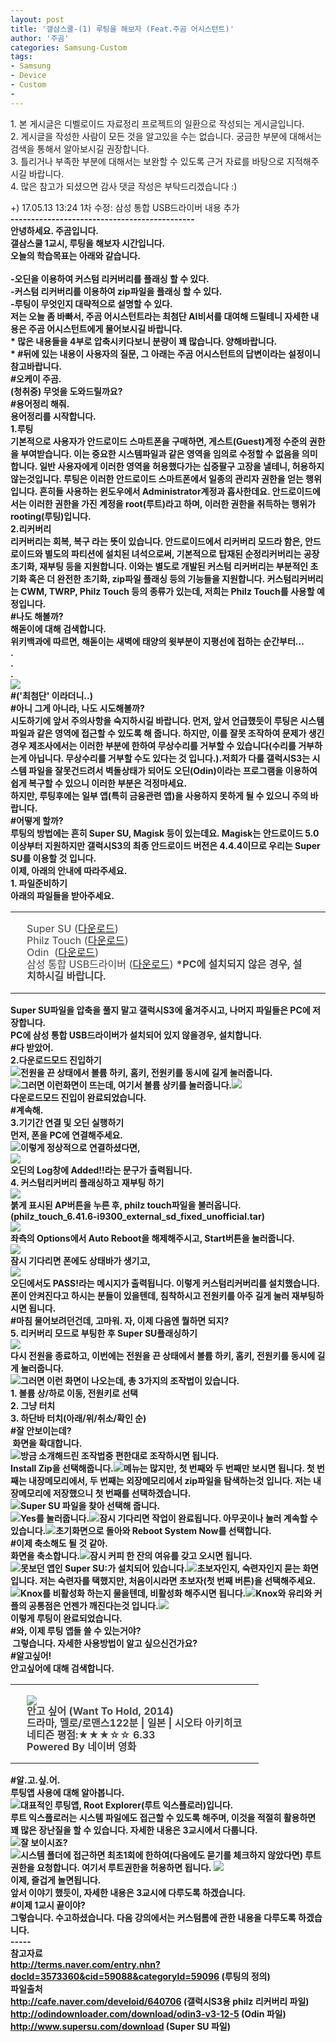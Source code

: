 ```yaml
---
layout: post
title: '갤삼스쿨-(1) 루팅을 해보자 (Feat.주곰 어시스턴트)'
author: '주곰'
categories: Samsung-Custom
tags:
- Samsung
- Device
- Custom
-
---
```



<script> location.href='https://cafe.naver.com/develoid/712647' ; </script>

<div><p></p><div><div><div><span>1. 본 게시글은 디벨로이드 자료정리 프로젝트의 일환으로 작성되는 게시글입니다.</span></div><span><div><span>2. 게시글을 작성한 사람이 모든 것을 알고있을 수는 없습니다. 궁금한 부분에 대해서는 검색을 통해서 알아보시길 권장합니다.</span></div></span><span><div><span>3. 틀리거나 부족한 부분에 대해서는 보완할 수 있도록 근거 자료를 바탕으로 지적해주시길 바랍니다.</span></div></span><span><div><span>4. 많은 참고가 되셨으면 감사 댓글 작성은 부탁드리겠습니다 :)</span></div></span></div></div><p></p><div><span>+) 17.05.13 13:24 1차 수정:&nbsp;</span><span>삼성 통합 USB드라이버 내용 추가</span></div><div><span><b></span></div><div><span>---------------------------------------------</span></div><div><span><b></span></div><div><span>안녕하세요. 주곰입니다.</span></div><div><div><span>갤삼스쿨 1교시, 루팅을 해보자 시간입니다.</span></div><div><span>오늘의 학습목표는 아래와 같습니다.</span></div><div><span>&nbsp;</span></div><div><span>-오딘을 이용하여 커스텀 리커버리를 플래싱 할 수 있다.</span></div><div><span>-커스텀 리커버리를 이용하여 zip파일을 플래싱 할 수 있다.</span></div><div><span>-루팅이 무엇인지 대략적으로 설명할 수 있다.</span></div><div><span><b></span></div><div><span>저는 오늘 좀 바빠서, 주곰 어시스턴트라는 최첨단 AI비서를 대여해 드릴테니 자세한 내용은 주곰 어시스턴트에게 물어보시길 바랍니다.</span></div><div><span><b></span></div><div><span><b><span>* 많은 내용들을 4부로 압축시키다보니 분량이 꽤 많습니다. 양해바랍니다.</span></b></span></div><div><span><b><span>* #뒤에 있는 내용이 사용자의 질문, 그 아래는 주곰 어시스턴트의 답변이라는 설정이니 참고바랍니다.</span></b></span></div><div><span><b></span></div><div><span><b><span>#오케이 주곰.</span></b></span></div><div><span>(청취중) 무엇을 도와드릴까요?</span></div><div><span><b><b></b></span></div><div><div><span><b><span>#용어정리 해줘.</span></b></span></div><div><span>용어정리를 시작합니다.</span></div><div><b></div><div><b><span>1.루팅</span></b></div></div><div><span>기본적으로 사용자가 안드로이드 스마트폰을 구매하면, 게스트(Guest)계정 수준의 권한을 부여받습니다. 이는 중요한 시스템파일과 같은 영역을 임의로 수정할 수 없음을 의미합니다. 일반 사용자에게 이러한 영역을 허용했다가는 십중팔구 고장을 낼테니, 허용하지 않는것입니다. 루팅은 이러한 안드로이드 스마트폰에서 일종의 관리자 권한을 얻는 행위입니다. 흔히들 사용하는 윈도우에서 Administrator계정과 흡사한데요. 안드로이드에서는 이러한 권한을 가진 계정을 root(루트)라고 하며, 이러한 권한을 취득하는 행위가 rooting(루팅)입니다.</span></div><div><b></div><div><span><b><span>2.리커버리</span></b></span></div><div><span>리커버리는 회복, 복구 라는 뜻이 있습니다. 안드로이드에서 리커버리 모드라 함은, 안드로이드와 별도의 파티션에 설치된 녀석으로써, 기본적으로 탑재된 순정리커버리는 공장초기화, 재부팅 등을 지원합니다. 이와는 별도로 개발된 커스텀 리커버리는 부분적인 초기화 혹은 더 완전한 초기화, zip파일 플래싱 등의 기능들을 지원합니다.&nbsp;</span><span>커스텀리커버리는 CWM, TWRP, Philz Touch 등의 종류가 있는데, 저희는 Philz Touch를 사용할 예정입니다.</span></div><div><span><b></span></div><div><span><b><span>#나도 해볼까?</span></b></span></div><div><span>해돋이에 대해 검색합니다.</span></div><div><span>위키백과에 따르면, 해돋이는&nbsp;새벽에 태양의 윗부분이 지평선에 접하는 순간부터...</span></div><div><b></div><div><span>.</span></div><div><b></div><div><span>.</span></div><div><b></div><div><span>.</span></div><div><img src="https://cafeptthumb-phinf.pstatic.net/MjAxNzA1MTJfMjMx/MDAxNDk0NTk3MjAzNzM2.PpOKH06JPmrHZ1XhT68XdfrDjL7sd4Mv9aUU0hyhGnUg.-b34rL8IjGZ4_wQh-wBF66zhg2qeXSmyOcCokRsWJfEg.JPEG.5755084/1de1b73ac3f3e7db01fa5a2788670836.jpg?type=w740"><b></div><div><b><span>#('최첨단' 이라더니..)</span></b></div><div><b><span>#아니 그게 아니라, 나도 시도해볼까?</span></b></div><div><span>시도하기에 앞서 주의사항을 숙지하시길 바랍니다. 먼저, 앞서 언급했듯이 루팅은 시스템파일과 같은 영역에 접근할 수 있도록 해 줍니다. 하지만, 이를 잘못 조작하여 문제가 생긴 경우 제조사에서는 이러한 부분에 한하여 무상수리를 거부할 수 있습니다(수리를 거부하는게 아닙니다. 무상수리를 거부할 수도 있다는 것 입니다.).저희가 다룰 갤럭시S3는 시스템 파일을 잘못건드려서 벽돌상태가 되어도 오딘(Odin)이라는 프로그램을 이용하여 쉽게 복구할 수 있으니 이러한 부분은 걱정마세요.</span></div><div><span>하지만, 루팅후에는 일부 앱(특히 금융관련 앱)을 사용하지 못하게 될 수 있으니 주의 바랍니다.</span></div><div><b></div><div><span><b><span>#어떻게 할까?</span></b></span></div><div><span>루팅의 방법에는 흔히 Super SU, Magisk 등이 있는데요. Magisk는 안드로이드 5.0 이상부터 지원하지만 갤럭시S3의 최종 안드로이드 버전은 4.4.4이므로 우리는 Super SU를 이용할 것 입니다.</span></div><div><b></div><div><span>이제, 아래의 안내에 따라주세요.</span></div><div><b></div><div><span><b><span>1. 파일준비하기</span></b></span></div><div><span><b></span></div><div><span>아래의 파일들을 받아주세요.</span></div><b><table cellspacing="0" cellpadding="0" width="100%"><tbody><tr><td style="background:url('http://cafeimgs.naver.net/editor/bg_quote03.png') transparent;_filter: progid:DXImageTransform.Microsoft.AlphaImageLoader(src='http://cafeimgs.naver.net/editor/bg_quote03.png',sizingMethod='scale');_background:none" width="1" height="1"></td><td style="background:url('http://cafeimgs.naver.net/editor/bg_quote03.png') transparent;_filter: progid:DXImageTransform.Microsoft.AlphaImageLoader(src='http://cafeimgs.naver.net/editor/bg_quote03.png',sizingMethod='scale');_background:none" height="1"></td><td style="background:url('http://cafeimgs.naver.net/editor/bg_quote03.png') transparent;_filter: progid:DXImageTransform.Microsoft.AlphaImageLoader(src='http://cafeimgs.naver.net/editor/bg_quote03.png',sizingMethod='scale');_background:none" width="1" height="1"></td></tr><tr><td style="background:url('http://cafeimgs.naver.net/editor/bg_quote03.png') transparent;_filter: progid:DXImageTransform.Microsoft.AlphaImageLoader(src='http://cafeimgs.naver.net/editor/bg_quote03.png',sizingMethod='scale');_background:none" width="1"></td><td style="padding:11px 10px 10px 9px; background:url('http://cafeimgs.naver.net/editor/bg_quote_body_01.png') transparent;_filter: progid:DXImageTransform.Microsoft.AlphaImageLoader(src='http://cafeimgs.naver.net/editor/bg_quote_body_01.png',sizingMethod='scale'); color:#444444; line-height:1.2;_background:none"><!--quote_txt--><div><span>Super SU (<a href="https://drive.google.com/open?id=0BwC_ZR5iVkVfZ1pQYzNjdkxYQ1U"><span>다운로드</span></a>)</span></div><div><span>Philz Touch&nbsp;</span><span>(</span><a href="https://drive.google.com/open?id=0BwC_ZR5iVkVfT1p1ZVVPdHhrYWc"><span>다운로드</span></a><span>)</span></div><div><span>Odin &nbsp;(</span><span><a href="https://drive.google.com/open?id=0BwC_ZR5iVkVfVFZzYlRsU0tVQVk"><span>다운로드</span></a>)</span></div><div><span>삼성 통합 USB드라이버 (<a href="http://local.sec.samsung.com/comLocal/support/down/kies_main.do?kind=usb">다운로드</a>) <b>*PC에 설치되지 않은 경우, 설치하시길 바랍니다.</b></span></div><!--/quote_txt--></td><td style="background:url('http://cafeimgs.naver.net/editor/bg_quote03.png') transparent;_filter: progid:DXImageTransform.Microsoft.AlphaImageLoader(src='http://cafeimgs.naver.net/editor/bg_quote03.png',sizingMethod='scale');_background:none" width="1"></td></tr><tr><td style="background:url('http://cafeimgs.naver.net/editor/bg_quote03.png') transparent;_filter: progid:DXImageTransform.Microsoft.AlphaImageLoader(src='http://cafeimgs.naver.net/editor/bg_quote03.png',sizingMethod='scale');_background:none" width="1" height="1"></td><td style="background:url('http://cafeimgs.naver.net/editor/bg_quote03.png') transparent;_filter: progid:DXImageTransform.Microsoft.AlphaImageLoader(src='http://cafeimgs.naver.net/editor/bg_quote03.png',sizingMethod='scale');_background:none" height="1"></td><td style="background:url('http://cafeimgs.naver.net/editor/bg_quote03.png') transparent;_filter: progid:DXImageTransform.Microsoft.AlphaImageLoader(src='http://cafeimgs.naver.net/editor/bg_quote03.png',sizingMethod='scale');_background:none" width="1" height="1"></td></tr></tbody></table></blockquote><div><b></div><div><span>Super SU파일을 압축을 풀지 말고 갤럭시S3에 옮겨주시고, 나머지 파일들은 PC에 저장합니다.</span></div><div><span>PC에 삼성 통합 USB드라이버가 설치되어 있지 않을경우, 설치합니다.</span></div><div><span><b></span></div><div><b><span>#다 받았어.</span></b></div><div><b><span><b></span></b></div><div><span><b><span>2.다운로드모드 진입하기</span></b></span></div><div><img src="https://cafeptthumb-phinf.pstatic.net/MjAxNzA1MTJfNjEg/MDAxNDk0NTkyNTEzOTM2.GLPFu-S-xAb7SXKUhBPz8MfiYfB7xu57cdnZvWGEHX4g.ZBesXaFsUzgcXh3G7BSgAK5Ss7rfBAiWKqTngcEo5UIg.JPEG.5755084/KakaoTalk_20170512_205433052.jpg?type=w740"><b><span>전원을 끈 상태에서 볼륨 하키, 홈키, 전원키를 동시에 길게 눌러줍니다.</span></div><div><b><img src="https://cafeptthumb-phinf.pstatic.net/MjAxNzA1MTJfMTkg/MDAxNDk0NTkyNTE0MzI4.ROFKxFgawoPr1rIRHSSMC6keLdwAnoGvO0uTOFOPsyEg.K8c01XCVvKmxpr3v_cQ2J6J0TBKCDsJMtKVSys8ltn4g.JPEG.5755084/KakaoTalk_20170512_205446911.jpg?type=w740"><b><span>그러면 이런화면이 뜨는데, 여기서 볼륨 상키를 눌러줍니다.</span><b><b><img src="https://cafeptthumb-phinf.pstatic.net/MjAxNzA1MTJfNTEg/MDAxNDk0NTkyNTE0NTEw.79sZ_rGzQclGmJS3aoQmfbnY-Mv5z6R3_YkmcWkFv40g.8YAb-7PzNbhi4Wl5mF3QY9he7K-kEEPoE6LFFKvQgHAg.JPEG.5755084/KakaoTalk_20170512_205442973.jpg?type=w740"><b></div><div><span>다운로드모드 진입이 완료되었습니다.</span></div><div><span><b></span></div><div><b><span>#계속해.</span></b></div><div><b><span><b></span></b></div><div><span><b><span>3.기기간 연결 및 오딘 실행하기</span></b></span></div><div><span><b></span></div><div><span>먼저, 폰을 PC에 연결해주세요.</span></div><div><b></div><div><img src="https://cafeptthumb-phinf.pstatic.net/MjAxNzA1MTJfMjIz/MDAxNDk0NTk1NjY1MjYw.8pkjYwYzlVDzvLmdiH1CV-xxrpbk46ulB4I8XaUOfgIg.dcY7Mh2Y-u33w0Ft4NM71NC7JaqXWUVinyM7-DyOQrgg.JPEG.5755084/KakaoTalk_20170512_222617312.jpg?type=w740"><b><span>이렇게 정상적으로 연결하셨다면,</span></div><div><b><img src="https://cafeptthumb-phinf.pstatic.net/MjAxNzA1MTJfMjY4/MDAxNDk0NTk1NjY1NTI5.VdUdv0ZLEDCCso2en_BeQXjS_-MGdNKJfxGy6GP0mDcg.tJfID0V0126ZVbUAIpIxDVEqOAYJi8N-MxrIeiPGx2Ig.JPEG.5755084/%EC%98%A4%EB%94%981.jpg?type=w740"><b></div><div><span>오딘의 Log창에 Added!!라는 문구가 출력됩니다.</span></div><div><b></div><div><span><b><span>4. 커스텀리커버리 플래싱하고 재부팅 하기</span></b></span></div><div><img src="https://cafeptthumb-phinf.pstatic.net/MjAxNzA1MTJfNjkg/MDAxNDk0NTk1ODU2NDc5.b6hPAYokS57d8Wq7iTaxO3o9x24-ENg2ggIu3WC1iVAg.3vwMOyy5vp_uCm8MP8H108PoCHyUsNFzChaskD_wqmog.JPEG.5755084/%EC%98%A4%EB%94%982.jpg?type=w740"><b></div><div><span>붉게 표시된 AP버튼을 누른 후, philz touch파일을 불러옵니다. (philz_touch_6.41.6-i9300_external_sd_fixed_unofficial.tar)</span></div><div><b></div><div><img src="https://cafeptthumb-phinf.pstatic.net/MjAxNzA1MTJfMjEx/MDAxNDk0NTk2MjI0Njkz.BSOxVJM5EiUoRc92eic0fquGgyhpMPPDV1TrSYDkpU4g.7exo36oidtOXbn06Q8Oc3teol99etO3VEq4_m0eT7PAg.JPEG.5755084/%EC%98%A4%EB%94%983.jpg?type=w740"><b></div><div><span>좌측의 Options에서 Auto Reboot을 해제해주시고, Start버튼을 눌러줍니다.</span></div><div><b></div><div><img src="https://cafeptthumb-phinf.pstatic.net/MjAxNzA1MTJfMTcz/MDAxNDk0NTk2NTE0Mjgx.65nP4_zAZO_7ATXRb6SlFA6or-kWWoY0S_OYBtAQGPAg.4pI_bUQVQghtjhQSK8o-IGVZm195ZPTC3IPSNRmFCnwg.JPEG.5755084/KakaoTalk_20170512_223944666.jpg?type=w740"><b></div><div><span>잠시 기다리면 폰에도 상태바가 생기고,&nbsp;</span></div><div><b></div><div><img src="https://cafeptthumb-phinf.pstatic.net/MjAxNzA1MTJfMTE1/MDAxNDk0NTk2NjQyNTIx.jU69U36mWIx4iXGMzC6GSSCis_f-aLqxk9U-YK7VyXog.w62BEpC14TA-WwXhpftxipZTqnQyexOFUd4pkGxPKyYg.JPEG.5755084/%EC%98%A4%EB%94%984.jpg?type=w740"><b></div><div><span>오딘에서도 PASS!라는 메시지가 출력됩니다. 이렇게 커스텀리커버리를 설치했습니다.</span></div><div><span>폰이 안켜진다고 하시는 분들이 있을텐데, 침착하시고 전원키를 <b><span>아주 길게 눌러 재부팅</span></b>하시면 됩니다.</span></div><div><span><b></span></div><div><b><span>#마침 물어보려던건데, 고마워. 자, 이제 다음엔 뭘하면 되지?</span></b></div><div><b><span><b></span></b></div><div><b><span>5. 리커버리 모드로 부팅한 후 Super SU플래싱하기</span></b></div><div><img src="https://cafeptthumb-phinf.pstatic.net/MjAxNzA1MTJfMTY1/MDAxNDk0NTk4NTc3Njc5.zos2DWIWXuTiVsO3osm9NiqQUYVnwsboLWl21p4KkRsg.LArnwtJOHYfdFib04PaHNiwUyOymZizc2npOxIch8EMg.JPEG.5755084/%EB%A6%AC%EC%BB%A4%EB%B2%84%EB%A6%AC.jpg?type=w740"><b></div><div><span>다시 전원을 종료하고, 이번에는&nbsp;</span><span>전원을 끈 상태에서 볼륨 하키, 홈키, 전원키를 동시에 길게 눌러줍니다.</span></div><div><span><b></span></div><div><span><img src="https://cafeptthumb-phinf.pstatic.net/MjAxNzA1MTJfMjAx/MDAxNDk0NTk5MjYxMzU0.W6z_IYgd0fmKluezLm3AaFr69MkaCOwa7zGOmsAY3aIg.kcpAtek1v9SKNbkQWsnweOVIKpwbZd_eZm7OhFOBobYg.JPEG.5755084/KakaoTalk_Moim_4yg3L3xToxmmFPKeBtPuGufzioL9GF.jpg?type=w740"><b>그러면 이런 화면이 나오는데, 총 3가지의 조작법이 있습니다.</span></div><div><span>1. 볼륨 상/하로 이동, 전원키로 선택</span></div><div><span>2. 그냥 터치</span></div><div><span>3. 하단바 터치(아래/위/취소/확인 순)</span></div><div><span><b></span></div><div><b><span>#잘 안보이는데?</span></b></div><div><span>&nbsp;화면을 확대합니다.</span></div><div><img src="https://cafeptthumb-phinf.pstatic.net/MjAxNzA1MTJfMTc0/MDAxNDk0NjAwMjM1NTAw.6QSlKAYIEuUTYS-KsYxCowEpVqCUIH-CSrWf-X1DeyYg.ln7P8pg3pXgGjpEhCZtCbgf1n9cA-5raQq_Kg3_5i9og.JPEG.5755084/KakaoTalk_Moim_4yg3L3xToxmmGiR9pVzjVA0HJa2j50.jpg?type=w740"><b><span>방금 소개해드린 조작법중 편한대로 조작하시면 됩니다.</span></div><div><span>Install Zip을 선택해줍니다.</span><b><img src="https://cafeptthumb-phinf.pstatic.net/MjAxNzA1MTJfMTY0/MDAxNDk0NjAwMjM1ODE0.1PAAhUo7MDrh9i4ApSVvH-MWfcNxu9Ipm_jik8Q8-Sog.Ji2OgEyeB4XJDxKLkOYuW4YXPnE09HkUnGbs8-URq3Qg.JPEG.5755084/KakaoTalk_Moim_4yg3L3xToxmmGiR9pVzjVA0HJa3GkG.jpg?type=w740"><span>메뉴는 많지만,&nbsp;</span><span>첫 번째와 두 번째만 보시면 됩니다. 첫 번째는 내장메모리에서, 두 번째는 외장메모리에서 zip파일을 탐색하는것 입니다. 저는 내장메모리에 저장했으니 첫 번째를 선택하겠습니다.</span></div><div><b></div><div><img src="https://cafeptthumb-phinf.pstatic.net/MjAxNzA1MTJfMTU3/MDAxNDk0NjAwMjM2NjM3.YmQIECmFOGCRQ3Dy8I7xVszUyUQW59q7c4ZNCch7oiAg.Z8dXMsK4D_QDhLA8iS6mpMi8I-V_1W5CfIGtfmsBTPQg.JPEG.5755084/KakaoTalk_Moim_4yg3L3xToxmmGiR9pVzjVA0HJa5BGa.jpg?type=w740"><b><span>Super SU 파일을 찾아 선택해 줍니다.</span></div><div><b><img src="https://cafeptthumb-phinf.pstatic.net/MjAxNzA1MTJfMTkg/MDAxNDk0NjAwMjM2ODM1.-8e3F9SJrAROakWNbCO7ixNoq9W3Xt1kFGPJw9imOqsg.b8UgfyHQFqNDcOTOr4chrsZ3vpibeqf3Lcs7QN-D3lwg.JPEG.5755084/KakaoTalk_Moim_4yg3L3xToxmmGiR9pVzjVA0HJaahvY.jpg?type=w740"><b><span>Yes를 눌러줍니다.</span><b><b><img src="https://cafeptthumb-phinf.pstatic.net/MjAxNzA1MTJfMSAg/MDAxNDk0NjAwMjM3MDY0.gnR1gxIMp69Gax3aoTWilPYNTaeYPSDVN3U0EkkI6c4g.Q_tVs84Nhi5gCEaMlK1d6-_S_1VovYACyYfa08ATGMAg.JPEG.5755084/KakaoTalk_Moim_4yg3L3xToxmmGiR9pVzjVA0HJacKXw.jpg?type=w740"><b><span>잠시 기다리면 작업이 완료됩니다. 아무곳이나 눌러 계속할 수 있습니다.</span><b><b><img src="https://cafeptthumb-phinf.pstatic.net/MjAxNzA1MTJfNDgg/MDAxNDk0NjAwMjM3Mzk5.vH8zt45WKgKjrfatOIyYaInNfjPxmKOIyYDxhXrdN6kg.vUqTBrqoqYoy8lVSuKpPhdvvs1IyqjZ3lUWQftEAUdog.JPEG.5755084/KakaoTalk_Moim_4yg3L3xToxmmGiR9pVzjVA0HJae8cW.jpg?type=w740"><b><span>초기화면으로 돌아와 Reboot System Now를 선택합니다.</span></div><div><b><b><span>#이제 축소해도 될 것 같아.</span></b></div><div><span>화면을 축소합니다.</span><span><b><b></b></span><img src="https://cafeptthumb-phinf.pstatic.net/MjAxNzA1MTJfMiAg/MDAxNDk0NjAwMjM3Njgz.Moy4jZrWV6MobDabX9JR2olsusepXscyWNqH2ZEZrpEg.YautcIUrCKxcXOSHUW2lvWE-vabCCPMv55LPjooInpUg.JPEG.5755084/KakaoTalk_Moim_4yg3L3xToxmmGiR9pVzjVA0HJag3yq.jpg?type=w740"><b><span>잠시 커피 한 잔의 여유를 갖고 오시면 됩니다.</span><b></div><div><b></div><div><span><img src="https://cafeptthumb-phinf.pstatic.net/MjAxNzA1MTJfMTQ2/MDAxNDk0NTk5MjYzMDA0.yG4LQFZn8QBOQfGZJbGqLDD8qqPkH8axzv9ML9M21SIg.A_peayhOOIBsbWX4kwMGt2h0ylDFDQaakfeh0N8N3Ywg.JPEG.5755084/KakaoTalk_Moim_4yg3L3xToxmmFPKeBtPuGufzioWqIN.jpg?type=w740"><b>못보던 앱인 Super SU:가 설치되어 있습니다.<b><b><img src="https://cafeptthumb-phinf.pstatic.net/MjAxNzA1MTJfNjEg/MDAxNDk0NTk5MjYzMjMx.L1dL-eZVUGcdu2X4MS1M-_hWefWNl1JEhp1Xc62m8DUg.1JQKwR42CpgPZQ5ZyBa_9IyqsjqYNhj-0Tt1WFe7pDog.JPEG.5755084/KakaoTalk_Moim_4yg3L3xToxmmFPKeBtPuGufzioY51v.jpg?type=w740"><b>초보자인지, 숙련자인지 묻는 화면입니다. 저는 숙련자를 택했지만, 처음이시라면 초보자(첫 번째 버튼)을 선택해주세요.<b><b><img src="https://cafeptthumb-phinf.pstatic.net/MjAxNzA1MTJfMjg4/MDAxNDk0NTk5MjYzNDE3.VRhMUPtqbhyk-kCKOMPitAHSuf1OBYV2JH_1RHy7s3Eg.iLEkAhX48KW7FCAY5RK2gwlwxSQU6sKsQKliaozYLvIg.JPEG.5755084/KakaoTalk_Moim_4yg3L3xToxmmFPKeBtPuGufzip0Pwl.jpg?type=w740"><b>Knox를 비활성화 하는지 물을텐데, 비활성화 해주시면 됩니다.<b><b><img src="https://cafeptthumb-phinf.pstatic.net/MjAxNzA1MTJfMjYw/MDAxNDk0NTk5MjYzNjE4.yqaDDeaJj0ACVHL1DC3KUAHvhQZyqTM_zl9oSf1Ki3kg.4yh6wE_y7MKKBrtGFXxdo8Q3REqA8AkKwB0kv2cfJNcg.JPEG.5755084/KakaoTalk_Moim_4yg3L3xToxmmFPKeBtPuGufzip2cLL.jpg?type=w740"><b>Knox와 유리와 커플의 공통점은 언젠가 깨진다는것 입니다.<b><b><img src="https://cafeptthumb-phinf.pstatic.net/MjAxNzA1MTJfMTI1/MDAxNDk0NTk5MjYzODU1.Ye9VL0515ZFNp6f7_f-KHWnxQLqDF4OLUJId_HlFyOgg.4Fl4tesRlo1z2XtHKLfo0IvLtPXz-N5YgcoZhbS4AIcg.JPEG.5755084/KakaoTalk_Moim_4yg3L3xToxmmFPKeBtPuGufzip4Gdj.jpg?type=w740"><b></span></div><div><span>이렇게 루팅이 완료되었습니다.</span></div><div><span><b></span></div><div><b><span>#와, 이제 루팅 앱들 쓸 수 있는거야?</span></b></div><div><span>&nbsp;그렇습니다. 자세한 사용방법이 알고 싶으신건가요?</span></div><div><span><b></span></div><div><b><span>#알고싶어!</span></b></div><div><span>안고싶어에 대해 검색합니다.</span></div><b><table cellspacing="0" cellpadding="0" width="100%"><tbody><tr><td style="background:url('http://cafeimgs.naver.net/editor/bg_quote03.png') transparent;_filter: progid:DXImageTransform.Microsoft.AlphaImageLoader(src='http://cafeimgs.naver.net/editor/bg_quote03.png',sizingMethod='scale');_background:none" width="1" height="1"></td><td style="background:url('http://cafeimgs.naver.net/editor/bg_quote03.png') transparent;_filter: progid:DXImageTransform.Microsoft.AlphaImageLoader(src='http://cafeimgs.naver.net/editor/bg_quote03.png',sizingMethod='scale');_background:none" height="1"></td><td style="background:url('http://cafeimgs.naver.net/editor/bg_quote03.png') transparent;_filter: progid:DXImageTransform.Microsoft.AlphaImageLoader(src='http://cafeimgs.naver.net/editor/bg_quote03.png',sizingMethod='scale');_background:none" width="1" height="1"></td></tr><tr><td style="background:url('http://cafeimgs.naver.net/editor/bg_quote03.png') transparent;_filter: progid:DXImageTransform.Microsoft.AlphaImageLoader(src='http://cafeimgs.naver.net/editor/bg_quote03.png',sizingMethod='scale');_background:none" width="1"></td><td style="padding:11px 10px 10px 9px; background:url('http://cafeimgs.naver.net/editor/bg_quote_body_01.png') transparent;_filter: progid:DXImageTransform.Microsoft.AlphaImageLoader(src='http://cafeimgs.naver.net/editor/bg_quote_body_01.png',sizingMethod='scale'); color:#444444; line-height:1.2;_background:none"><!--quote_txt--><div><span><img src="https://cafeptthumb-phinf.pstatic.net/MjAxNzA1MTJfOTcg/MDAxNDk0NjAxMTMyMDQz.KRppNZhzl7cAaSLbebNLquj0SSRiPn9GV7PQ7k5gYTAg.SGrx-S3V3pCL-6D3MWm41lQyY4qMEx4-9wbJ0bmBJPUg.JPEG.5755084/movie_image.jpg?type=w740"><b></span></div><div><span>안고 싶어 (Want To Hold, 2014)</span></div><div><div><span>드라마, 멜로/로맨스122분 | 일본 |&nbsp;</span><span>시오타 아키히코</span></div></div><div><span>네티즌 평점:★★★☆☆ 6.33</span></div><div><b></div><div><span>Powered By 네이버 영화</span></div><!--/quote_txt--></td><td style="background:url('http://cafeimgs.naver.net/editor/bg_quote03.png') transparent;_filter: progid:DXImageTransform.Microsoft.AlphaImageLoader(src='http://cafeimgs.naver.net/editor/bg_quote03.png',sizingMethod='scale');_background:none" width="1"></td></tr><tr><td style="background:url('http://cafeimgs.naver.net/editor/bg_quote03.png') transparent;_filter: progid:DXImageTransform.Microsoft.AlphaImageLoader(src='http://cafeimgs.naver.net/editor/bg_quote03.png',sizingMethod='scale');_background:none" width="1" height="1"></td><td style="background:url('http://cafeimgs.naver.net/editor/bg_quote03.png') transparent;_filter: progid:DXImageTransform.Microsoft.AlphaImageLoader(src='http://cafeimgs.naver.net/editor/bg_quote03.png',sizingMethod='scale');_background:none" height="1"></td><td style="background:url('http://cafeimgs.naver.net/editor/bg_quote03.png') transparent;_filter: progid:DXImageTransform.Microsoft.AlphaImageLoader(src='http://cafeimgs.naver.net/editor/bg_quote03.png',sizingMethod='scale');_background:none" width="1" height="1"></td></tr></tbody></table></blockquote><div><b><span>#알.고.싶.어.</span></b></div><div><div><span>루팅앱 사용에 대해 알아봅니다.</span></div><div><b></div><div><img src="https://cafeptthumb-phinf.pstatic.net/MjAxNzA1MTNfMjgy/MDAxNDk0NjAxNTg5MDM4.fLPlh3TM4epqeGF-nz5YqeGjp8ozxEQW5jKb33nrxW8g.PWeCkJykV76LZq_Z_XAnrZdemxEGSkdUfZ_cwWmJDSAg.JPEG.5755084/KakaoTalk_20170513_000218714.jpg?type=w740"><b><span>대표적인 루팅앱, Root Explorer(루트 익스플로러)입니다.</span></div><div><span>루트 익스플로러는 시스템 파일에도 접근할 수 있도록 해주며, 이것을 적절히 활용하면 꽤 많은 장난질을 할 수 있습니다. 자세한 내용은 3교시에서 다룹니다.</span></div><div><b><img src="https://cafeptthumb-phinf.pstatic.net/MjAxNzA1MTNfMTkg/MDAxNDk0NjAxNTg5Mjc5.afdHVQsapYoLfkOsQDDOKV57l2GrIb8WFDTVPNxgcK0g.tF786WYVmzHma0upq_cDgpxqCa_0RRM8Bg76_tGDyDog.JPEG.5755084/KakaoTalk_20170513_000219968.jpg?type=w740"><b><span>잘 보이시죠?</span></div><div><b><img src="https://cafeptthumb-phinf.pstatic.net/MjAxNzA1MTNfMjE3/MDAxNDk0NjAxNTg5NzE5.Sl8wctfd9jyeCQsg57JmpRzmURdRCum7Ht6WMMUxY38g.IyVKAHRC63OEUA1nre-lWR5LPOMSV3FONtMSjYqlPogg.JPEG.5755084/KakaoTalk_20170513_000223363.jpg?type=w740"><b><span>시스템 폴더에 접근하면 최초1회에 한하여(다음에도 묻기를 체크하지 않았다면) 루트권한을 요청합니다. 여기서 루트권한을 허용하면 됩니다.&nbsp;</span><b><b><img src="https://cafeptthumb-phinf.pstatic.net/MjAxNzA1MTNfMTk1/MDAxNDk0NjAxNTg5OTQ0.oEW_obCnKLJ98qblAS-0TpACfsySGkj4Y31Q_JQYKLog.YmJnqVDjfUuH06wfMWvlIjXGD1LigTNV3dVpTFG-qVMg.JPEG.5755084/KakaoTalk_20170513_000226910.jpg?type=w740"><b></div><div><span>이제, 즐겁게 놀면됩니다.</span></div><div><span>앞서 이야기 했듯이, 자세한 내용은 3교시에 다루도록 하겠습니다.</span></div></div><div><span><b></span></div><div><b><span>#이제 1교시 끝이야?</span></b></div><div><span>그렇습니다. 수고하셨습니다. 다음 강의에서는 커스텀롬에 관한 내용을 다루도록 하겠습니다.</span></div><div><span><b></span></div><div><span><b></span></div><div><span>-----</span></div><div><span>참고자료</span></div><div><span><a href="http://terms.naver.com/entry.nhn?docId=3573360&amp;cid=59088&amp;categoryId=59096">http://terms.naver.com/entry.nhn?docId=3573360&amp;cid=59088&amp;categoryId=59096</a> (루팅의 정의)</span></div><div><b></div><div><span>파일출처</span></div><div><b></div><div><span><a href="http://cafe.naver.com/develoid/640706">http://cafe.naver.com/develoid/640706</a> (갤럭시S3용 philz 리커버리 파일)</span></div><div><span><a href="http://odindownloader.com/download/odin3-v3-12-5">http://odindownloader.com/download/odin3-v3-12-5</a> (Odin 파일)</span></div><div><span><a href="http://www.supersu.com/download">http://www.supersu.com/download</a> (Super SU 파일)</span></div><div><span><b></span></div><div><span><b></span></div></div></div>
